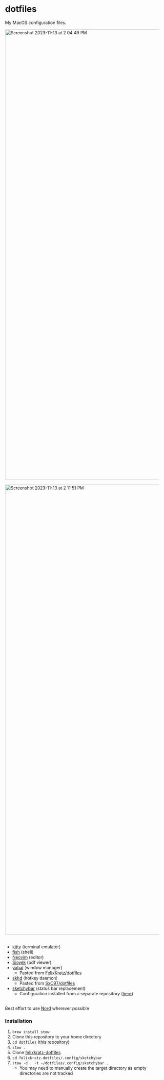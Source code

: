 # dotfiles

My MacOS configuration files.


<img width="1470" alt="Screenshot 2023-11-13 at 2 04 49 PM" src="https://github.com/Xiione/dotfiles/assets/25933822/49c8574f-2fc4-4e99-a818-d48e1796732d">
<br/><br/>
<img width="1470" alt="Screenshot 2023-11-13 at 2 11 51 PM" src="https://github.com/Xiione/dotfiles/assets/25933822/aee1b4bb-c3db-4f61-9418-1845a24b13d2">
<br/><br/>


- [kitty](https://sw.kovidgoyal.net/kitty/) (terminal emulator)
- [fish](https://fishshell.com/) (shell)
- [Neovim](https://neovim.io/) (editor)
- [Sioyek](https://sioyek.info/) (pdf viewer)
- [yabai](https://github.com/koekeishiya/yabai) (window manager)
  - Pasted from [FelixKratz/dotfiles](https://github.com/FelixKratz/dotfiles)
- [skhd](https://github.com/koekeishiya/skhd) (hotkey daemon)
  - Pasted from [SxC97/dotfiles](https://github.com/SxC97/dotfiles)
- [sketchybar](https://felixkratz.github.io/SketchyBar/) (status bar replacement)
  - Configuration installed from a separate repository ([here](https://github.com/Xiione/felixkratz-dotfiles))
<br/><br/>

Best effort to use [Nord](https://www.nordtheme.com/) wherever possible

### Installation
1. `brew install stow`
2. Clone this repository to your home directory
3. `cd dotfiles` (this repository)
4. `stow .`
6. Clone [felixkratz-dotfiles](https://github.com/Xiione/felixkratz-dotfiles)
7. `cd felixkratz-dotfiles/.config/sketchybar`
8. `stow -d . -t ~/dotfiles/.config/sketchybar .`
    - You may need to manually create the target directory as empty directories are not tracked
